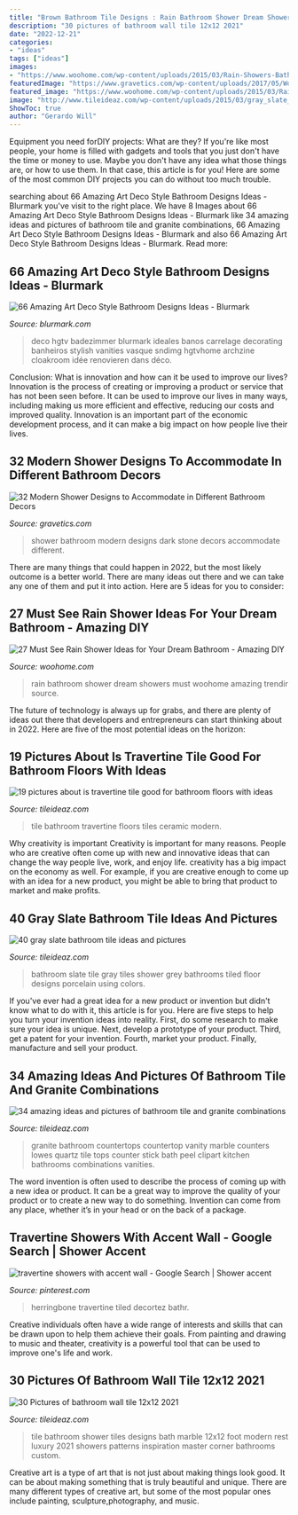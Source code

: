 ```yaml
---
title: "Brown Bathroom Tile Designs : Rain Bathroom Shower Dream Showers Must Woohome Amazing Trendir Source"
description: "30 pictures of bathroom wall tile 12x12 2021"
date: "2022-12-21"
categories:
- "ideas"
tags: ["ideas"]
images:
- "https://www.woohome.com/wp-content/uploads/2015/03/Rain-Showers-Bathroom-ideas-woohome-9.jpg"
featuredImage: "https://www.gravetics.com/wp-content/uploads/2017/05/Wow-love-this-dark-stone-shower-cave.jpg"
featured_image: "https://www.woohome.com/wp-content/uploads/2015/03/Rain-Showers-Bathroom-ideas-woohome-9.jpg"
image: "http://www.tileideaz.com/wp-content/uploads/2015/03/gray_slate_bathroom_tile_10.jpg"
ShowToc: true
author: "Gerardo Will"
---
```



Equipment you need forDIY projects: What are they?
If you're like most people, your home is filled with gadgets and tools that you just don't have the time or money to use. Maybe you don't have any idea what those things are, or how to use them. In that case, this article is for you! Here are some of the most common DIY projects you can do without too much trouble.

	

		
searching about 66 Amazing Art Deco Style Bathroom Designs Ideas - Blurmark you've visit to the right place. We have 8 Images about 66 Amazing Art Deco Style Bathroom Designs Ideas - Blurmark like 34 amazing ideas and pictures of bathroom tile and granite combinations, 66 Amazing Art Deco Style Bathroom Designs Ideas - Blurmark and also 66 Amazing Art Deco Style Bathroom Designs Ideas - Blurmark. Read more:
		
    
## 66 Amazing Art Deco Style Bathroom Designs Ideas - Blurmark

<img loading=lazy src="https://www.blurmark.com/wp-content/uploads/2017/01/Powder-Room-Featuring-a-Black-Tile-Wall-Art-Deco-Style-Bathroom-Design.jpg" onerror="this.onerror=null;this.src='https://tse4.mm.bing.net/th?id=OIP.5ujKASt5w3naZ4Dd9T8uvwHaLH&amp;pid=15.1';" alt="66 Amazing Art Deco Style Bathroom Designs Ideas - Blurmark">

_Source: blurmark.com_

>deco hgtv badezimmer blurmark ideales banos carrelage decorating banheiros stylish vanities vasque sndimg hgtvhome archzine cloakroom idée renovieren dans déco. 

	

Conclusion: What is innovation and how can it be used to improve our lives?
Innovation is the process of creating or improving a product or service that has not been seen before. It can be used to improve our lives in many ways, including making us more efficient and effective, reducing our costs and improved quality. Innovation is an important part of the economic development process, and it can make a big impact on how people live their lives.

    
## 32 Modern Shower Designs To Accommodate In Different Bathroom Decors

<img loading=lazy src="https://www.gravetics.com/wp-content/uploads/2017/05/Wow-love-this-dark-stone-shower-cave.jpg" onerror="this.onerror=null;this.src='https://tse1.mm.bing.net/th?id=OIP.c-4Mh0XZ4IuJsAqYOoPW2AHaLH&amp;pid=15.1';" alt="32 Modern Shower Designs to Accommodate in Different Bathroom Decors">

_Source: gravetics.com_

>shower bathroom modern designs dark stone decors accommodate different. 

	

There are many things that could happen in 2022, but the most likely outcome is a better world. There are many ideas out there and we can take any one of them and put it into action. Here are 5 ideas for you to consider: 

    
## 27 Must See Rain Shower Ideas For Your Dream Bathroom - Amazing DIY

<img loading=lazy src="https://www.woohome.com/wp-content/uploads/2015/03/Rain-Showers-Bathroom-ideas-woohome-9.jpg" onerror="this.onerror=null;this.src='https://tse4.mm.bing.net/th?id=OIP.HBKt6knQMKDKHjrFKyxCJwHaMo&amp;pid=15.1';" alt="27 Must See Rain Shower Ideas for Your Dream Bathroom - Amazing DIY">

_Source: woohome.com_

>rain bathroom shower dream showers must woohome amazing trendir source. 

	

The future of technology is always up for grabs, and there are plenty of ideas out there that developers and entrepreneurs can start thinking about in 2022. Here are five of the most potential ideas on the horizon:

    
## 19 Pictures About Is Travertine Tile Good For Bathroom Floors With Ideas

<img loading=lazy src="https://www.tileideaz.com/wp-content/uploads/2015/08/943.jpg" onerror="this.onerror=null;this.src='https://tse2.mm.bing.net/th?id=OIP.VMbtxMaadpnxvfMY5HE8hwHaLF&amp;pid=15.1';" alt="19 pictures about is travertine tile good for bathroom floors with ideas">

_Source: tileideaz.com_

>tile bathroom travertine floors tiles ceramic modern. 

	

Why creativity is important
Creativity is important for many reasons. People who are creative often come up with new and innovative ideas that can change the way people live, work, and enjoy life. creativity has a big impact on the economy as well. For example, if you are creative enough to come up with an idea for a new product, you might be able to bring that product to market and make profits.

    
## 40 Gray Slate Bathroom Tile Ideas And Pictures

<img loading=lazy src="http://www.tileideaz.com/wp-content/uploads/2015/03/gray_slate_bathroom_tile_10.jpg" onerror="this.onerror=null;this.src='https://tse3.mm.bing.net/th?id=OIP.fK-Wc4rq0zgJhwgCx5sHpgHaLH&amp;pid=15.1';" alt="40 gray slate bathroom tile ideas and pictures">

_Source: tileideaz.com_

>bathroom slate tile gray tiles shower grey bathrooms tiled floor designs porcelain using colors. 

	

If you've ever had a great idea for a new product or invention but didn't know what to do with it, this article is for you. Here are five steps to help you turn your invention ideas into reality. First, do some research to make sure your idea is unique. Next, develop a prototype of your product. Third, get a patent for your invention. Fourth, market your product. Finally, manufacture and sell your product.

    
## 34 Amazing Ideas And Pictures Of Bathroom Tile And Granite Combinations

<img loading=lazy src="https://www.tileideaz.com/wp-content/uploads/2015/10/66.jpg" onerror="this.onerror=null;this.src='https://tse4.mm.bing.net/th?id=OIP.bpYU9-e8jeL0KQrPip95SwHaFj&amp;pid=15.1';" alt="34 amazing ideas and pictures of bathroom tile and granite combinations">

_Source: tileideaz.com_

>granite bathroom countertops countertop vanity marble counters lowes quartz tile tops counter stick bath peel clipart kitchen bathrooms combinations vanities. 

	

The word invention is often used to describe the process of coming up with a new idea or product. It can be a great way to improve the quality of your product or to create a new way to do something. Invention can come from any place, whether it’s in your head or on the back of a package.

    
## Travertine Showers With Accent Wall - Google Search | Shower Accent

<img loading=lazy src="https://i.pinimg.com/736x/b9/18/c5/b918c521d43cfc494cf59171946bfa5a.jpg" onerror="this.onerror=null;this.src='https://tse2.mm.bing.net/th?id=OIP.n6qc_r6aUyc6ksdShCYUegHaLG&amp;pid=15.1';" alt="travertine showers with accent wall - Google Search | Shower accent">

_Source: pinterest.com_

>herringbone travertine tiled decortez bathr. 

	

Creative individuals often have a wide range of interests and skills that can be drawn upon to help them achieve their goals. From painting and drawing to music and theater, creativity is a powerful tool that can be used to improve one's life and work.

    
## 30 Pictures Of Bathroom Wall Tile 12x12 2021

<img loading=lazy src="https://www.tileideaz.com/wp-content/uploads/2015/12/bathroom-bathroom-inspiration-immaculate-corner-caddy-bath-over-small-custom-handmade-triangle-shower-seating-design-with-old-marble-shower-tile-ideas-supreme-shower-tile-ideas-and-bathroom-tile.jpg" onerror="this.onerror=null;this.src='https://tse3.mm.bing.net/th?id=OIP.r57q9h-0ZMgLXTDhJALeSAHaJ4&amp;pid=15.1';" alt="30 Pictures of bathroom wall tile 12x12 2021">

_Source: tileideaz.com_

>tile bathroom shower tiles designs bath marble 12x12 foot modern rest luxury 2021 showers patterns inspiration master corner bathrooms custom. 

	

Creative art is a type of art that is not just about making things look good. It can be about making something that is truly beautiful and unique. There are many different types of creative art, but some of the most popular ones include painting, sculpture,photography, and music.

